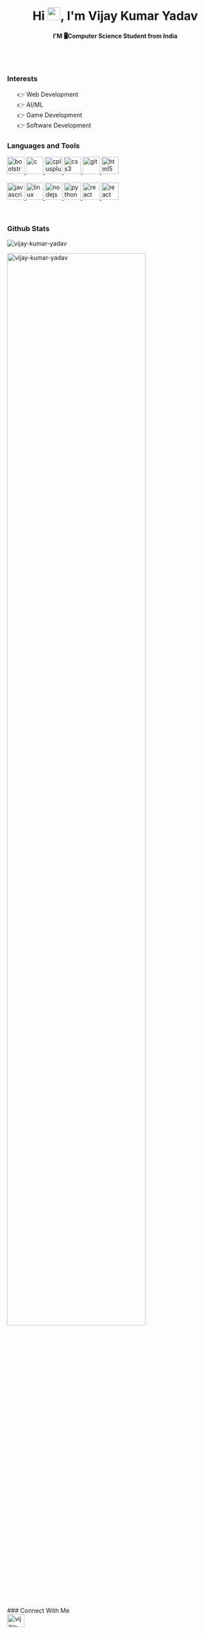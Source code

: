 <h1 align="center">
  Hi
  <img
    width="30"
    height="30"
    src="https://camo.githubusercontent.com/e8e7b06ecf583bc040eb60e44eb5b8e0ecc5421320a92929ce21522dbc34c891/68747470733a2f2f6d656469612e67697068792e636f6d2f6d656469612f6876524a434c467a6361737252346961377a2f67697068792e676966"
  />, I'm Vijay Kumar Yadav
</h1>
<h4 align="center">I'M 🖥️Computer Science Student from India</h4>

<br />
<br />
<h3 align="left">Interests</h3>
<ul type="none">
  <li>👉 Web Development</li>
  <li>👉 AI/ML</li>
  <li>👉 Game Development</li>
  <li>👉 Software Development</li>
</ul>
<h3 align="left">Languages and Tools</h3>
<p align="left">
  <a href="https://getbootstrap.com" target="_blank" rel="noreferrer">
    <img
      src="https://img.icons8.com/color/48/null/bootstrap.png"
      alt="bootstrap"
      width="40"
      height="40"
    />
  </a>
  <a href="https://www.cprogramming.com/" target="_blank" rel="noreferrer">
    <img
      src="https://img.icons8.com/color/48/null/c-programming.png"
      alt="c"
      width="40"
      height="40"
    />
  </a>
  <a href="https://www.w3schools.com/cpp/" target="_blank" rel="noreferrer">
    <img
      src="https://img.icons8.com/color/48/null/c-plus-plus-logo.png"
      alt="cplusplus"
      width="40"
      height="40"
    />
  </a>
  <a href="https://www.w3schools.com/css/" target="_blank" rel="noreferrer">
    <img
      src="https://img.icons8.com/color/48/null/css3.png"
      alt="css3"
      width="40"
      height="40"
    />
  </a>
<!--   <a href="https://www.gatsbyjs.com/" target="_blank" rel="noreferrer">
    <img
      src="https://www.vectorlogo.zone/logos/gatsbyjs/gatsbyjs-icon.svg"
      alt="gatsby"
      width="40"
      height="40"
    />
  </a> -->
  <a href="https://git-scm.com/" target="_blank" rel="noreferrer">
    <img
      src="https://img.icons8.com/color/48/null/git.png"
      alt="git"
      width="40"
      height="40"
    />
  </a>
  <a href="https://www.w3.org/html/" target="_blank" rel="noreferrer">
    <img
      src="https://img.icons8.com/external-flaticons-lineal-color-flat-icons/64/null/external-html-5-mobile-app-development-flaticons-lineal-color-flat-icons.png"
      alt="html5"
      width="40"
      height="40"
    />
  </a>
  <br />
  <br />
  <a
    href="https://developer.mozilla.org/en-US/docs/Web/JavaScript"
    target="_blank"
    rel="noreferrer"
  >
    <img
      src="https://img.icons8.com/color/48/null/javascript--v1.png"
      alt="javascript"
      width="40"
      height="40"
    />
  </a>
  <a href="https://www.linux.org/" target="_blank" rel="noreferrer">
    <img
      src="https://img.icons8.com/color/48/null/linux--v1.png"
      alt="linux"
      width="40"
      height="40"
    />
  </a>
  <a href="https://nodejs.org" target="_blank" rel="noreferrer">
    <img
      src="https://img.icons8.com/fluency/48/null/node-js.png"
      alt="nodejs"
      width="40"
      height="40"
    />
  </a>
<!--   <a href="https://postman.com" target="_blank" rel="noreferrer">
    <img
      src="https://www.vectorlogo.zone/logos/getpostman/getpostman-icon.svg"
      alt="postman"
      width="40"
      height="40"
    />
  </a> -->
  <a href="https://www.python.org" target="_blank" rel="noreferrer">
    <img
      src="https://img.icons8.com/color/48/null/python--v1.png"
      alt="python"
      width="40"
      height="40"
    />
  </a>
  <a href="https://reactjs.org/" target="_blank" rel="noreferrer">
    <img
      src="https://img.icons8.com/color/48/null/react-native.png"
      alt="react"
      width="40"
      height="40"
    />
  </a>
  <a
    href="https://www.adobe.com/products/flashplayer/end-of-life-alternative.html"
    target="_blank"
    rel="noreferrer"
  >
    <img
      src="https://img.icons8.com/color/48/null/adobe-flash--v1.png"
      alt="react"
      width="40"
      height="40"
    />
  </a>
</p>
<br />
<h3 align="left">Github Stats</h3>
<p align="left">
  <img
    align="center"
    src="https://github-readme-stats.vercel.app/api/top-langs/?username=vijay-kumar-yadav&layout=compact"
    alt="vijay-kumar-yadav"
  />
</p>

<!-- <p align="center">
  <img
    align="center"
    width="100%"
    src="https://github-readme-stats.vercel.app/api?username=vijay-kumar-yadav&theme=dark&show_icons=true&bg_color=1F222E"
    alt="vijay-kumar-yadav"
  />
</p> -->
<p align="left">
  <img
    align="center"
    width="80%"
    src="https://activity-graph.herokuapp.com/graph?username=vijay-kumar-yadav&theme=dracula"
    alt="vijay-kumar-yadav"
  />
</p>
<br />
### Connect With Me
<div align="left">
  <a href="https://linkedin.com/in/vijay-kumar-yadav023" target="blank"
    ><img
      align="center"
      src="https://img.shields.io/badge/LinkedIn-0077B5?style=for-the-badge&logo=linkedin&logoColor=white"
      alt="vijay-kumar-yadav023"
      height="30"
      width="40"
  /></a>
  
</div>
